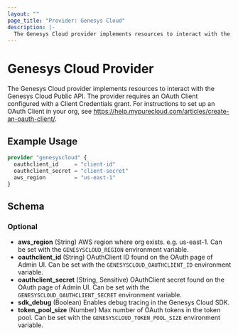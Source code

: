 ```yaml
---
layout: ""
page_title: "Provider: Genesys Cloud"
description: |-
  The Genesys Cloud provider implements resources to interact with the Genesys Cloud Public API.
---
```


# Genesys Cloud Provider

The Genesys Cloud provider implements resources to interact with the Genesys Cloud Public API. The provider requires an OAuth Client configured with a Client Credentials grant. For instructions to set up an OAuth Client in your org, see https://help.mypurecloud.com/articles/create-an-oauth-client/.

## Example Usage

```terraform
provider "genesyscloud" {
  oauthclient_id     = "client-id"
  oauthclient_secret = "client-secret"
  aws_region         = "us-east-1"
}
```

<!-- schema generated by tfplugindocs -->
## Schema

### Optional

- **aws_region** (String) AWS region where org exists. e.g. us-east-1. Can be set with the `GENESYSCLOUD_REGION` environment variable.
- **oauthclient_id** (String) OAuthClient ID found on the OAuth page of Admin UI. Can be set with the `GENESYSCLOUD_OAUTHCLIENT_ID` environment variable.
- **oauthclient_secret** (String, Sensitive) OAuthClient secret found on the OAuth page of Admin UI. Can be set with the `GENESYSCLOUD_OAUTHCLIENT_SECRET` environment variable.
- **sdk_debug** (Boolean) Enables debug tracing in the Genesys Cloud SDK.
- **token_pool_size** (Number) Max number of OAuth tokens in the token pool. Can be set with the `GENESYSCLOUD_TOKEN_POOL_SIZE` environment variable.